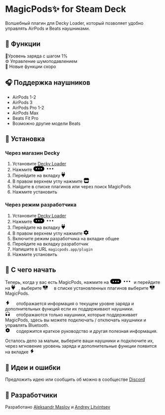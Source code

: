# MagicPods✨ for Steam Deck

Волшебный плагин для Decky Loader, который позволяет удобно управлять AirPods и Beats наушниками.

## 🎨 Функции

🔋Уровень заряда с шагом 1%  
⚙️ Управление шумоподавлением  
🎉 Новые функции скоро  

## 🎧 Поддержка наушников

- AirPods 1-2
- AirPods 3
- AirPods Pro 1-2
- AirPods Max
- Beats Fit Pro
- Возможно другие модели Beats

## 💾 Установка

### Через магазин Decky

1. Установите [Decky Loader](https://github.com/SteamDeckHomebrew/decky-loader/tree/main?tab=readme-ov-file#-installation)
2. Нажмите <img src="./docs/images/dark/qam.svg#gh-light-mode-only" height=16><img src="./docs/images/light/qam.svg#gh-dark-mode-only" height=16>
3. Перейдите на вкладку <img src="./docs/images/dark/plug.svg#gh-light-mode-only" height=16><img src="./docs/images/light/plug.svg#gh-dark-mode-only" height=16>
4. В правом верхнем углу нажмите <img src="./docs/images/dark/store.svg#gh-light-mode-only" height=16><img src="./docs/images/light/store.svg#gh-dark-mode-only" height=16>
5. Найдите в списке плагинов или через поиск MagicPods
6. Нажмите установить

### Через режим разработчика

1. Установите [Decky Loader](https://github.com/SteamDeckHomebrew/decky-loader/tree/main?tab=readme-ov-file#-installation)
2. Нажмите <img src="./docs/images/dark/qam.svg#gh-light-mode-only" height=16><img src="./docs/images/light/qam.svg#gh-dark-mode-only" height=16>
3. Перейдите на вкладку <img src="./docs/images/dark/plug.svg#gh-light-mode-only" height=16><img src="./docs/images/light/plug.svg#gh-dark-mode-only" height=16>
4. В правом верхнем углу нажмите <img src="./docs/images/dark/gear.svg#gh-light-mode-only" height=16><img src="./docs/images/light/gear.svg#gh-dark-mode-only" height=16>
5. Включите режим разработчика на вкладке общее
6. Перейдите на вкладку разработчик
7. Напишите в URL `magicpods.app/plugin`
8. Нажмите установить

## 🚀 С чего начать

Теперь, когда у вас есть MagicPods, нажмите на <img src="./docs/images/dark/qam.svg#gh-light-mode-only" height=16><img src="./docs/images/light/qam.svg#gh-dark-mode-only" height=16> и перейдите на <img src="./docs/images/dark/plug.svg#gh-light-mode-only" height=16><img src="./docs/images/light/plug.svg#gh-dark-mode-only" height=16>, выберите <img src="./docs/images/dark/mp.svg#gh-light-mode-only" height=16><img src="./docs/images/light/mp.svg#gh-dark-mode-only" height=16> в списке установленных плагинов выберите <img src="./docs/images/dark/mp.svg#gh-light-mode-only" height=16><img src="./docs/images/light/mp.svg#gh-dark-mode-only" height=16> MagicPods.

<img src="./docs/images/dark/mp-charge.svg#gh-light-mode-only" height=16><img src="./docs/images/light/mp-charge.svg#gh-dark-mode-only" height=16> отображается информация о текущем уровне заряда и дополнительных функций если их поддерживают наушники.  
<img src="./docs/images/dark/mp-hd.svg#gh-light-mode-only" height=16><img src="./docs/images/light/mp-hd.svg#gh-dark-mode-only" height=16> отображаются только наушники, которые поддерживает MagicPods, здесь вы можете подключать / отключать наушники и управлять Bluetooth.  
<img src="./docs/images/dark/mp-sett.svg#gh-light-mode-only" height=16><img src="./docs/images/light/mp-sett.svg#gh-dark-mode-only" height=16> содержится краткое руководство и другая полезная информация.  

Осталось дело за малым, выберите ваши наушники и подключите их, через мгновение уровень заряда и дополнительные функции появится на вкладке <img src="./docs/images/dark/mp-charge.svg#gh-light-mode-only" height=16><img src="./docs/images/light/mp-charge.svg#gh-dark-mode-only" height=16>


## 🧪 Идеи и ошибки

Предложить идею или сообщить об можно в сообществе [Discord](https://discord.com/invite/UyY4PY768V)


## 💖 Разработчики

Разработано [Aleksandr Maslov](https://github.com/steam3d/) и [Andrey Litvintsev](https://github.com/andreylitvintsev)